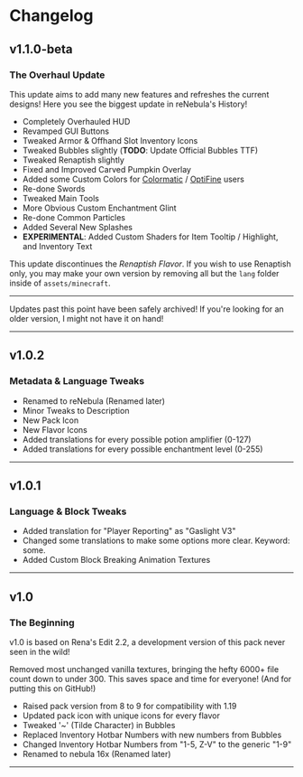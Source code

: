 # Changelog

## v1.1.0-beta

### **The Overhaul Update**

This update aims to add many new features and refreshes the current designs!
Here you see the biggest update in reNebula's History!

- Completely Overhauled HUD
- Revamped GUI Buttons
- Tweaked Armor & Offhand Slot Inventory Icons
- Tweaked Bubbles slightly (**TODO**: Update Official Bubbles TTF)
- Tweaked Renaptish slightly
- Fixed and Improved Carved Pumpkin Overlay
- Added some Custom Colors for [Colormatic](https://www.curseforge.com/minecraft/mc-mods/colormatic) / [OptiFine](https://optifine.net/home) users
- Re-done Swords
- Tweaked Main Tools
- More Obvious Custom Enchantment Glint
- Re-done Common Particles
- Added Several New Splashes
- **EXPERIMENTAL**: Added Custom Shaders for Item Tooltip / Highlight, and Inventory Text

This update discontinues the *Renaptish Flavor*. If you wish to use Renaptish only, you may make your own version by removing all but the `lang` folder inside of `assets/minecraft`.

---

Updates past this point have been safely archived!
If you're looking for an older version, I might not have it on hand!

---

## v1.0.2

### **Metadata & Language Tweaks**

- Renamed to reNebula (Renamed later)
- Minor Tweaks to Description
- New Pack Icon
- New Flavor Icons
- Added translations for every possible potion amplifier (0-127)
- Added translations for every possible enchantment level (0-255)

---

## v1.0.1

### **Language & Block Tweaks**

- Added translation for "Player Reporting" as "Gaslight V3"
- Changed some translations to make some options more clear. Keyword: some.
- Added Custom Block Breaking Animation Textures

---

## v1.0

### **The Beginning**

v1.0 is based on Rena's Edit 2.2, a development version of this pack never seen in the wild!

Removed most unchanged vanilla textures, bringing the hefty 6000+ file count down to under 300. This saves space and time for everyone! (And for putting this on GitHub!)

- Raised pack version from 8 to 9 for compatibility with 1.19
- Updated pack icon with unique icons for every flavor
- Tweaked '~' (Tilde Character) in Bubbles
- Replaced Inventory Hotbar Numbers with new numbers from Bubbles
- Changed Inventory Hotbar Numbers from "1-5, Z-V" to the generic "1-9"
- Renamed to nebula 16x (Renamed later)

---
